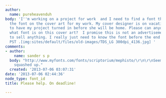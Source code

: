 ```yaml
---
author:
  name: pureheavenduh
body: 'I''m working on a project for work  and I need to find a font that matches
  the font on the cover art for my work. My cover designer is on vacation and I have
  to have my project turned in before she will be home. Please can anyone tell me
  what font is on this cover art?  I promise this is not an advertisement or attempt
  to sell anything. I really just need to know the font before the end of monday evening
  PST .[img:sites/default/files/old-images/TDS_LG 300dpi_4136.jpg] '
comments:
- author:
    name: sander s p
  body: "http://www.myfonts.com/fonts/scriptorium/mephisto/\r\n\r\nSeems to be Mephisto,
    squashed up."
  created: '2013-07-06 03:07:31'
date: '2013-07-06 02:44:36'
node_type: font_id
title: Please help. On deadline!

---
```

